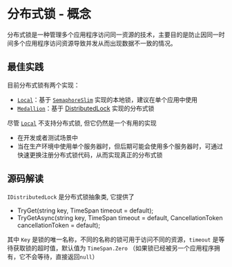 # 分布式锁 - 概念

分布式锁是一种管理多个应用程序访问同一资源的技术，主要目的是防止因同一时间多个应用程序访问资源导致并发从而出现数据不一致的情况。

## 最佳实践

目前分布式锁有两个实现：

* [`Local`](/framework/contribs/data/distributed-lock/local)：基于 [`SemaphoreSlim`](https://learn.microsoft.com/zh-cn/dotnet/api/system.threading.semaphoreslim) 实现的本地锁，建议在单个应用中使用
* [`Medallion`](/framework/contribs/data/distributed-lock/medallion)：基于 [DistributedLock](https://github.com/madelson/DistributedLock) 实现的分布式锁

尽管 [`Local`](/framework/contribs/data/distributed-lock/local) 不支持分布式锁, 但它仍然是一个有用的实现

* 在开发或者测试场景中
* 当在生产环境中使用单个服务器时，但后期可能会使用多个服务器时，可通过快速更换注册分布式锁代码，从而实现真正的分布式锁

## 源码解读

`IDistributedLock` 是分布式锁抽象类, 它提供了

* TryGet(string key, TimeSpan timeout = default);
* TryGetAsync(string key, TimeSpan timeout = default, CancellationToken cancellationToken = default);

其中 `Key` 是锁的唯一名称，不同的名称的锁可用于访问不同的资源，`timeout` 是等待获取锁的超时值，默认值为 `TimeSpan.Zero` （如果锁已经被另一个应用程序拥有，它不会等待，直接返回`null`）